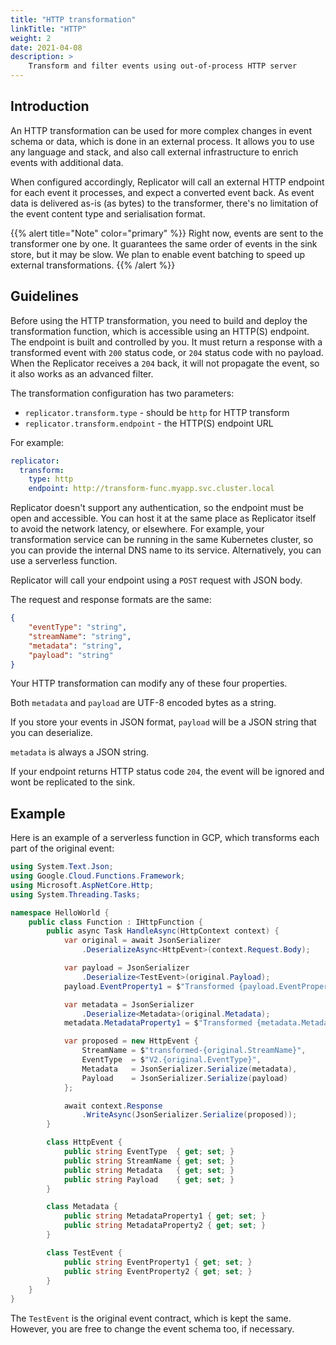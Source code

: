 ```yaml
---
title: "HTTP transformation"
linkTitle: "HTTP"
weight: 2
date: 2021-04-08
description: >
    Transform and filter events using out-of-process HTTP server
---
```


## Introduction

An HTTP transformation can be used for more complex changes in event schema or data, which is done in an external process. It allows you to use any language and stack, and also call external infrastructure to enrich events with additional data.

When configured accordingly, Replicator will call an external HTTP endpoint for each event it processes, and expect a converted event back. As event data is delivered as-is (as bytes) to the transformer, there's no limitation of the event content type and serialisation format.

{{% alert title="Note" color="primary" %}}
Right now, events are sent to the transformer one by one. It guarantees the same order of events in the sink store, but it may be slow. We plan to enable event batching to speed up external transformations.
{{% /alert %}}

## Guidelines

Before using the HTTP transformation, you need to build and deploy the transformation function, which is accessible using an HTTP(S) endpoint. The endpoint is built and controlled by you. It must return a response with a transformed event with `200` status code, or `204` status code with no payload. When the Replicator receives a `204` back, it will not propagate the event, so it also works as an advanced filter.

The transformation configuration has two parameters:
- `replicator.transform.type` - should be `http` for HTTP transform
- `replicator.transform.endpoint` - the HTTP(S) endpoint URL

For example:

```yaml
replicator:
  transform:
    type: http
    endpoint: http://transform-func.myapp.svc.cluster.local
```

Replicator doesn't support any authentication, so the endpoint must be open and accessible. You can host it at the same place as Replicator itself to avoid the network latency, or elsewhere. For example, your transformation service can be running in the same Kubernetes cluster, so you can provide the internal DNS name to its service. Alternatively, you can use a serverless function.

Replicator will call your endpoint using a `POST` request with JSON body.

The request and response formats are the same:

```json
{
    "eventType": "string",
    "streamName": "string",
    "metadata": "string",
    "payload": "string"
}
```
Your HTTP transformation can modify any of these four properties.

Both `metadata` and `payload` are UTF-8 encoded bytes as a string.

If you store your events in JSON format, `payload` will be a JSON string that you can deserialize.

`metadata` is always a JSON string.

If your endpoint returns HTTP status code `204`, the event will be ignored and wont be replicated to the sink.

## Example

Here is an example of a serverless function in GCP, which transforms each part of the original event:

```csharp
using System.Text.Json;
using Google.Cloud.Functions.Framework;
using Microsoft.AspNetCore.Http;
using System.Threading.Tasks;

namespace HelloWorld {
    public class Function : IHttpFunction {
        public async Task HandleAsync(HttpContext context) {
            var original = await JsonSerializer
                .DeserializeAsync<HttpEvent>(context.Request.Body);

            var payload = JsonSerializer
                .Deserialize<TestEvent>(original.Payload);
            payload.EventProperty1 = $"Transformed {payload.EventProperty1}";

            var metadata = JsonSerializer
                .Deserialize<Metadata>(original.Metadata);
            metadata.MetadataProperty1 = $"Transformed {metadata.MetadataProperty1}";

            var proposed = new HttpEvent {
                StreamName = $"transformed-{original.StreamName}",
                EventType  = $"V2.{original.EventType}",
                Metadata   = JsonSerializer.Serialize(metadata),
                Payload    = JsonSerializer.Serialize(payload)
            };

            await context.Response
                .WriteAsync(JsonSerializer.Serialize(proposed));
        }

        class HttpEvent {
            public string EventType  { get; set; }
            public string StreamName { get; set; }
            public string Metadata   { get; set; }
            public string Payload    { get; set; }
        }

        class Metadata {
            public string MetadataProperty1 { get; set; }
            public string MetadataProperty2 { get; set; }
        }

        class TestEvent {
            public string EventProperty1 { get; set; }
            public string EventProperty2 { get; set; }
        }
    }
}
```

The `TestEvent` is the original event contract, which is kept the same. However, you are free to change the event schema too, if necessary.
